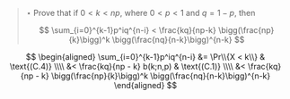 > $\star$ Prove that if $0 < k < np$, where $0 < p < 1$ and $q = 1 - p$, then
>
> $$ \sum_{i=0}^{k-1}p^iq^{n-i} < \frac{kq}{np-k}
>                                 \bigg(\frac{np}{k}\bigg)^k
>                                 \bigg(\frac{nq}{n-k}\bigg)^{n-k} $$

$$ \begin{aligned}
   \sum_{i=0}^{k-1}p^iq^{n-i} &= \Pr\\{X < k\\} & \text{(C.4)} \\\\
                              &< \frac{kq}{np - k} b(k;n,p) & \text{(C.1)} \\\\
                              &< \frac{kq}{np - k} \bigg(\frac{np}{k}\bigg)^k
                                                   \bigg(\frac{nq}{n-k}\bigg)^{n-k}
   \end{aligned} $$
